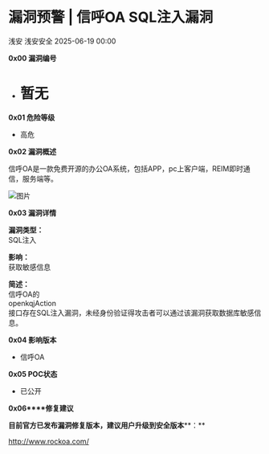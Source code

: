 #  漏洞预警 | 信呼OA SQL注入漏洞  
浅安  浅安安全   2025-06-19 00:00  
  
**0x00 漏洞编号**  
- # 暂无  
  
**0x01 危险等级**  
- 高危  
  
**0x02 漏洞概述**  
  
信呼OA是一款免费开源的办公OA系统，包括APP，pc上客户端，REIM即时通信，服务端等。  
  
![图片](https://mmbiz.qpic.cn/mmbiz_png/7stTqD182SUzVZkQLwNEC60ckJDVg1SlT9cW0DUsHBib55r3mvcNHOGLXYe1LVxyFnovHoC2X48rklsIohu2siaw/640?wx_fmt=png&wxfrom=5&wx_lazy=1&tp=webp "")  
  
**0x03 漏洞详情**  
  
**漏洞类型：**  
SQL注入  
  
**影响：**  
获取敏感信息  
  
**简述：**  
信呼OA的  
openkqjAction  
接口存在SQL注入漏洞，未经身份验证得攻击者可以通过该漏洞获取数据库敏感信息。  
  
**0x04 影响版本**  
- 信呼OA  
  
**0x05 POC状态**  
- 已公开  
  
**0x06****修复建议**  
  
**目前官方已发布漏洞修复版本，建议用户升级到安全版本****：**  
  
http://www.rockoa.com/  
  
  
  
